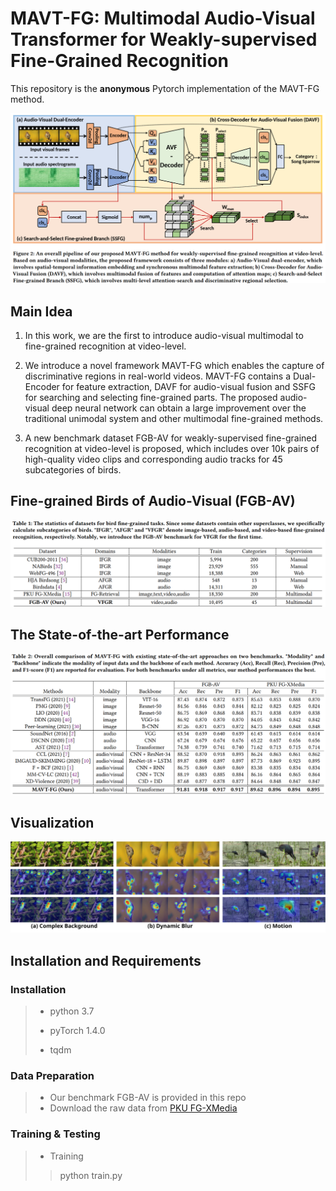 # MAVT-FG: Multimodal Audio-Visual Transformer for Weakly-supervised Fine-Grained Recognition

This repository is the **anonymous** Pytorch implementation of the MAVT-FG method.

![png](Code_MAVT-FG/imgs/overview.png)

## Main Idea

1. In this work, we are the first to introduce audio-visual multimodal to fine-grained recognition at video-level.
2. We introduce a novel framework MAVT-FG which enables the capture of discriminative regions in real-world videos. MAVT-FG contains a Dual-Encoder for feature extraction, DAVF for audio-visual fusion and SSFG for searching and selecting fine-grained parts. The proposed audio-visual deep neural network can obtain a large improvement over the traditional unimodal system and other multimodal fine-grained methods. 

3. A new benchmark dataset FGB-AV for weakly-supervised fine-grained recognition at video-level is proposed, which includes over 10k pairs of high-quality video clips and corresponding audio tracks for 45 subcategories of birds.



## Fine-grained Birds of Audio-Visual (FGB-AV)

![png](Code_MAVT-FG/imgs/FGB-AV_dataset.png)

## The State-of-the-art Performance

![png](Code_MAVT-FG/imgs/Result.png)



## Visualization

![svg](Code_MAVT-FG/imgs/visualize.svg)



## Installation and Requirements

### Installation

> * python 3.7
>
> * pyTorch 1.4.0
>
> * tqdm

### Data Preparation

> * Our benchmark FGB-AV is provided in this repo
> * Download the raw data from [PKU FG-XMedia](http://59.108.48.34/tiki/FGCrossNet)

### Training & Testing

> * Training
> > python train.py 
